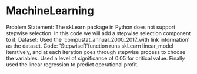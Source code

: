# MachineLearning

Problem Statement: The skLearn package in Python does not support stepwise selection. 
                   In this code we will add a stepwise selection component to it.
Dataset: Used the 'compustat_annual_2000_2017_with link information' as the dataset.
Code: 'StepwiseR'function runs skLearn linear_model iteratively, and at each iteration goes through stepwise process to choose the variables. 
       Used a level of significance of 0.05 for critical value. Finally used the linear regression to predict operational profit. 
       
